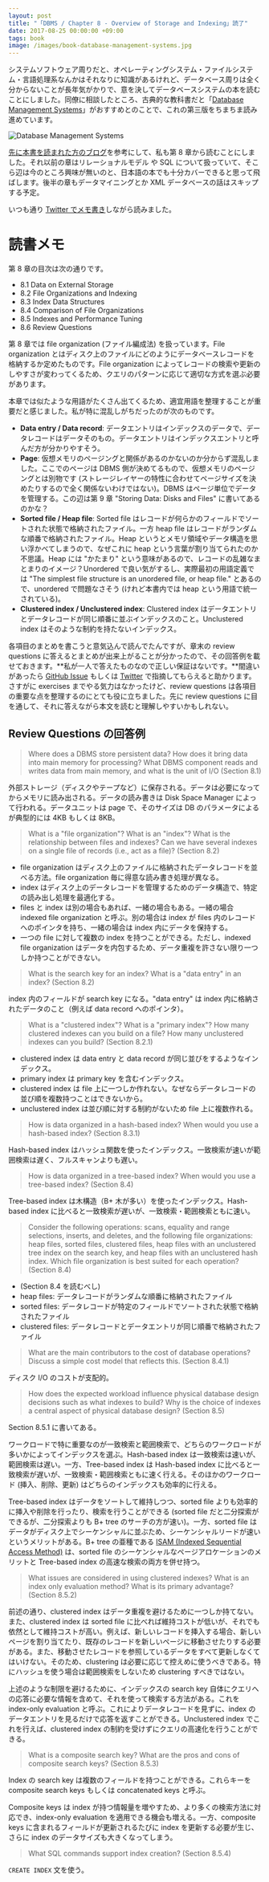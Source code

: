 ```yaml
---
layout: post
title: "「DBMS / Chapter 8 - Overview of Storage and Indexing」読了"
date: 2017-08-25 00:00:00 +09:00
tags: book
image: /images/book-database-management-systems.jpg
---
```


システムソフトウェア周りだと、オペレーティングシステム・ファイルシステム・言語処理系なんかはそれなりに知識があるけれど、データベース周りは全く分からないことが長年気がかりで、意を決してデータベースシステムの本を読むことにしました。同僚に相談したところ、古典的な教科書だと「[Database Management Systems](http://amzn.to/2w85FJY)」がおすすめとのことで、これの第三版をちまちま読み進めています。

![Database Management Systems](/images/book-database-management-systems.jpg)

[先に本書を読まれた方のブログ](http://d.hatena.ne.jp/nowokay/20120323)を参考にして、私も第 8 章から読むことにしました。それ以前の章はリレーショナルモデル や SQL について扱っていて、そこら辺は今のところ興味が無いのと、日本語の本でも十分カバーできると思って飛ばします。後半の章もデータマイニングとか XML データベースの話はスキップする予定。

いつも通り [Twitter でメモ書き](https://twitter.com/nhiroki_/status/884547606562713600)しながら読みました。

# 読書メモ

第 8 章の目次は次の通りです。

- 8.1 Data on External Storage
- 8.2 File Organizations and Indexing
- 8.3 Index Data Structures
- 8.4 Comparison of File Organizations
- 8.5 Indexes and Performance Tuning
- 8.6 Review Questions

第 8 章では file organization (ファイル編成法) を扱っています。File organization とはディスク上のファイルにどのようにデータベースレコードを格納するか定めたものです。File organization によってレコードの検索や更新のしやすさが変わってくるため、クエリのパターンに応じて適切な方式を選ぶ必要があります。

本章では似たような用語がたくさん出てくるため、適宜用語を整理することが重要だと感じました。私が特に混乱しがちだったのが次のものです。

- **Data entry / Data record**: データエントリはインデックスのデータで、データレコードはデータそのもの。データエントリはインデックスエントリと呼んだ方が分かりやすそう。
- **Page**: 仮想メモリのページングと関係があるのかないのか分からず混乱しました。ここでのページは DBMS 側が決めてるもので、仮想メモリのページングとは別物です (ストレージレイヤーの特性に合わせてページサイズを決めたりするので全く関係ないわけではない)。DBMS はページ単位でデータを管理する。この辺は第 9 章 "Storing Data: Disks and Files" に書いてあるのかな？
- **Sorted file / Heap file**: Sorted file はレコードが何らかのフィールドでソートされた状態で格納されたファイル。一方 heap file はレコードがランダムな順番で格納されたファイル。Heap というとメモリ領域やデータ構造を思い浮かべてしまうので、なぜこれに heap という言葉が割り当てられたのか不思議。Heap には "かたまり" という意味があるので、レコードの乱雑なまとまりのイメージ？Unordered で良い気がするし、実際最初の用語定義では "The simplest file structure is an unordered file, or heap file." とあるので、unordered で問題なさそう (けれど本書内では heap という用語で統一されている)。
- **Clustered index / Unclustered index**: Clustered index はデータエントリとデータレコードが同じ順番に並ぶインデックスのこと。Unclustered index はそのような制約を持たないインデックス。

各項目のまとめを書こうと意気込んで読んでたんですが、章末の review questions に答えるとまとめが出来上がることが分かったので、その回答例を載せておきます。**私が一人で答えたものなので正しい保証はないです。**間違いがあったら [GitHub Issue](https://github.com/nhiroki/nhiroki.github.io/issues) もしくは [Twitter](https://twitter.com/nhiroki_) で指摘してもらえると助かります。さすがに exercises までやる気力はなかったけど、review questions は各項目の重要な点を整理するのにとても役に立ちました。先に review questions に目を通して、それに答えながら本文を読むと理解しやすいかもしれない。

## Review Questions の回答例

> Where does a DBMS store persistent data? How does it bring data into main memory for processing? What DBMS component reads and writes data from main memory, and what is the unit of I/O (Section 8.1)

外部ストレージ（ディスクやテープなど）に保存される。データは必要になってからメモリに読み出される。データの読み書きは Disk Space Manager によって行われる。データユニットは page で、そのサイズは DB のパラメータによるが典型的には 4KB もしくは 8KB。

> What is a "file organization"? What is an "index"? What is the relationship between files and indexes? Can we have several indexes on a single file of records (i.e., act as a file)? (Section 8.2)

- file organization はディスク上のファイルに格納されたデータレコードを並べる方法。file organization 毎に得意な読み書き処理が異なる。
- index はディスク上のデータレコードを管理するためのデータ構造で、特定の読み出し処理を最適化する。
- files と index は別の場合もあれば、一緒の場合もある。一緒の場合 indexed file organization と呼ぶ。別の場合は index が files 内のレコードへのポインタを持ち、一緒の場合は index 内にデータを保持する。
- 一つの file に対して複数の index を持つことができる。ただし、indexed file organization はデータを内包するため、データ重複を許さない限り一つしか持つことができない。

> What is the search key for an index? What is a "data entry" in an index? (Section 8.2)

index 内のフィールドが search key になる。"data entry" は index 内に格納されたデータのこと（例えば data record へのポインタ）。

> What is a "clustered index"? What is a "primary index"? How many clustered indexes can you build on a file? How many unclustered indexes can you build? (Section 8.2.1)

- clustered index は data entry と data record が同じ並びをするようなインデックス。
- primary index は primary key を含むインデックス。
- clustered index は file 上に一つしか作れない。なぜならデータレコードの並び順を複数持つことはできないから。
- unclustered index は並び順に対する制約がないため file 上に複数作れる。

> How is data organized in a hash-based index? When would you use a hash-based index? (Section 8.3.1)

Hash-based index はハッシュ関数を使ったインデックス。一致検索が速いが範囲検索は遅く、フルスキャンよりも遅い。

> How is data organized in a tree-based index? When would you use a tree-based index? (Section 8.4)

Tree-based index は木構造（B+ 木が多い）を使ったインデックス。Hash-based index に比べると一致検索が遅いが、一致検索・範囲検索ともに速い。

> Consider the following operations: scans, equality and range selections, inserts, and deletes, and the following file organizations: heap files, sorted files, clustered files, heap files with an unclustered tree index on the search key, and heap files with an unclustered hash index. Which file organization is best suited for each operation? (Section 8.4)

- (Section 8.4 を読むべし)
- heap files: データレコードがランダムな順番に格納されたファイル
- sorted files: データレコードが特定のフィールドでソートされた状態で格納されたファイル
- clustered files: データレコードとデータエントリが同じ順番で格納されたファイル

> What are the main contributors to the cost of database operations? Discuss a simple cost model that reflects this. (Section 8.4.1)

ディスク I/O のコストが支配的。

> How does the expected workload influence physical database design decisions such as what indexes to build? Why is the choice of indexes a central aspect of physical database design? (Section 8.5)

Section 8.5.1 に書いてある。

ワークロードで特に重要なのが一致検索と範囲検索で、どちらのワークロードが多いかによってインデックスを選ぶ。Hash-based index は一致検索は速いが、範囲検索は遅い。一方、Tree-based index は Hash-based index に比べると一致検索が遅いが、一致検索・範囲検索ともに速く行える。そのほかのワークロード (挿入、削除、更新) はどちらのインデックスも効率的に行える。

Tree-based index はデータをソートして維持しつつ、sorted file よりも効率的に挿入や削除を行ったり、検索を行うことができる (sorted file だと二分探索ができるが、二分探索よりも B+ tree のサーチの方が速い)。一方、sorted file はデータがディスク上でシーケンシャルに並ぶため、シーケンシャルリードが速いというメリットがある。B+ tree の亜種である [ISAM (Indexed Sequential Access Method)](https://en.wikipedia.org/wiki/ISAM) は、sorted file のシーケンシャルなページアロケーションのメリットと Tree-based index の高速な検索の両方を併せ持つ。

> What issues are considered in using clustered indexes? What is an index only evaluation method? What is its primary advantage? (Section 8.5.2)

前述の通り、clustered index はデータ重複を避けるために一つしか持てない。また、clustered index は sorted file に比べれば維持コストが低いが、それでも依然として維持コストが高い。例えば、新しいレコードを挿入する場合、新しいページを割り当てたり、既存のレコードを新しいページに移動させたりする必要がある。また、移動させたレコードを参照しているデータをすべて更新しなくてはいけない。そのため、clustering は必要に応じて控えめに使うべきである。特にハッシュを使う場合は範囲検索をしないため clustering すべきではない。

上述のような制限を避けるために、インデックスの search key 自体にクエリへの応答に必要な情報を含めて、それを使って検索する方法がある。これを index-only evaluation と呼ぶ。これによりデータレコードを見ずに、index のデータエントリを見るだけで応答を返すことができる。Unclustered index でこれを行えば、clustered index の制約を受けずにクエリの高速化を行うことができる。

> What is a composite search key? What are the pros and cons of composite search keys? (Section 8.5.3)

Index の search key は複数のフィールドを持つことができる。これらキーを composite search keys もしくは concatenated keys と呼ぶ。

Composite keys は index が持つ情報量を増やすため、より多くの検索方法に対応でき、index-only evaluation を適用できる機会も増える。一方、composite keys に含まれるフィールドが更新されるたびに index を更新する必要が生じ、さらに index のデータサイズも大きくなってしまう。

> What SQL commands support index creation? (Section 8.5.4)

```CREATE INDEX``` 文を使う。
